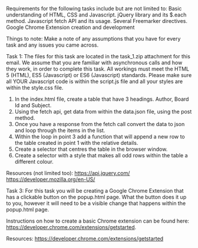 Requirements for the following tasks include but are not limited to:
                Basic understanding of HTML, CSS and Javascript.
                jQuery library and its $.each method.
                Javascript fetch API and its usage.
                Several Freemarker directives.
                Google Chrome Extension creation and development
 
Things to note:
Make a note of any assumptions that you have for every task and any issues you came across.
 
 
Task 1:
The files for this task are located in the task_1.zip attachment for this email.
We assume that you are familiar with asynchronous calls and how they work, in order to complete this task.
All workings must meet the HTML 5 (HTML), ES5 (Javascript) or ES6 (Javascript) standards.
Please make sure all YOUR Javascript code is within the script.js file and all your styles are within the style.css file.
 
1.	In the index.html file, create a table that have 3 headings. Author, Board Id and Subject.
2.	Using the fetch api, get data from within the data.json file, using the post method.
3.	Once you have a response from the fetch call convert the data to json and loop through the items in the list.
4.	Within the loop in point 3 add a function that will append a new row to the table created in point 1 with the relative details.
5.	Create a selector that centres the table in the browser window.
6.	Create a selector with a style that makes all odd rows within the table a different colour.
 
Resources (not limited too):
https://api.jquery.com/
https://developer.mozilla.org/en-US/
 

Task 3:
For this task you will be creating a Google Chrome Extension that has a clickable button on the popup.html page.
What the button does it up to you, however it will need to be a visible change that happens within the popup.html page.
 
Instructions on how to create a basic Chrome extension can be found here: https://developer.chrome.com/extensions/getstarted.
 
Resources:
https://developer.chrome.com/extensions/getstarted
 

